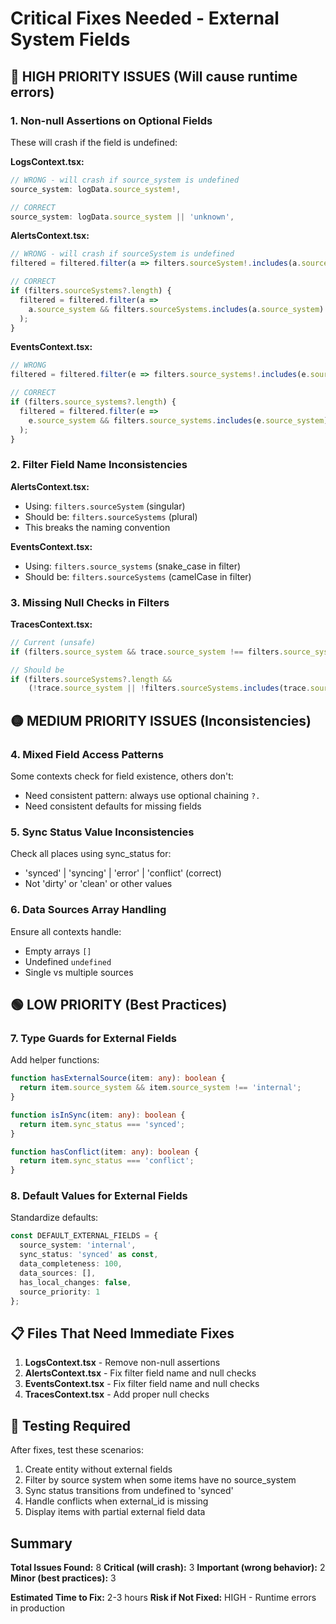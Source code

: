 # Critical Fixes Needed - External System Fields

## 🔴 HIGH PRIORITY ISSUES (Will cause runtime errors)

### 1. Non-null Assertions on Optional Fields
These will crash if the field is undefined:

**LogsContext.tsx:**
```typescript
// WRONG - will crash if source_system is undefined
source_system: logData.source_system!,

// CORRECT
source_system: logData.source_system || 'unknown',
```

**AlertsContext.tsx:**
```typescript
// WRONG - will crash if sourceSystem is undefined
filtered = filtered.filter(a => filters.sourceSystem!.includes(a.source_system));

// CORRECT
if (filters.sourceSystems?.length) {
  filtered = filtered.filter(a => 
    a.source_system && filters.sourceSystems.includes(a.source_system)
  );
}
```

**EventsContext.tsx:**
```typescript
// WRONG
filtered = filtered.filter(e => filters.source_systems!.includes(e.source_system));

// CORRECT
if (filters.source_systems?.length) {
  filtered = filtered.filter(e => 
    e.source_system && filters.source_systems.includes(e.source_system)
  );
}
```

### 2. Filter Field Name Inconsistencies

**AlertsContext.tsx:**
- Using: `filters.sourceSystem` (singular)
- Should be: `filters.sourceSystems` (plural)
- This breaks the naming convention

**EventsContext.tsx:**
- Using: `filters.source_systems` (snake_case in filter)
- Should be: `filters.sourceSystems` (camelCase in filter)

### 3. Missing Null Checks in Filters

**TracesContext.tsx:**
```typescript
// Current (unsafe)
if (filters.source_system && trace.source_system !== filters.source_system)

// Should be
if (filters.sourceSystems?.length && 
    (!trace.source_system || !filters.sourceSystems.includes(trace.source_system)))
```

## 🟡 MEDIUM PRIORITY ISSUES (Inconsistencies)

### 4. Mixed Field Access Patterns

Some contexts check for field existence, others don't:
- Need consistent pattern: always use optional chaining `?.`
- Need consistent defaults for missing fields

### 5. Sync Status Value Inconsistencies

Check all places using sync_status for:
- 'synced' | 'syncing' | 'error' | 'conflict' (correct)
- Not 'dirty' or 'clean' or other values

### 6. Data Sources Array Handling

Ensure all contexts handle:
- Empty arrays `[]`
- Undefined `undefined`
- Single vs multiple sources

## 🟢 LOW PRIORITY (Best Practices)

### 7. Type Guards for External Fields

Add helper functions:
```typescript
function hasExternalSource(item: any): boolean {
  return item.source_system && item.source_system !== 'internal';
}

function isInSync(item: any): boolean {
  return item.sync_status === 'synced';
}

function hasConflict(item: any): boolean {
  return item.sync_status === 'conflict';
}
```

### 8. Default Values for External Fields

Standardize defaults:
```typescript
const DEFAULT_EXTERNAL_FIELDS = {
  source_system: 'internal',
  sync_status: 'synced' as const,
  data_completeness: 100,
  data_sources: [],
  has_local_changes: false,
  source_priority: 1
};
```

## 📋 Files That Need Immediate Fixes

1. **LogsContext.tsx** - Remove non-null assertions
2. **AlertsContext.tsx** - Fix filter field name and null checks
3. **EventsContext.tsx** - Fix filter field name and null checks
4. **TracesContext.tsx** - Add proper null checks

## 🚨 Testing Required

After fixes, test these scenarios:
1. Create entity without external fields
2. Filter by source system when some items have no source_system
3. Sync status transitions from undefined to 'synced'
4. Handle conflicts when external_id is missing
5. Display items with partial external field data

## Summary

**Total Issues Found:** 8
**Critical (will crash):** 3
**Important (wrong behavior):** 2
**Minor (best practices):** 3

**Estimated Time to Fix:** 2-3 hours
**Risk if Not Fixed:** HIGH - Runtime errors in production